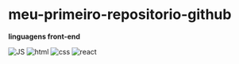 # meu-primeiro-repositorio-github


**linguagens front-end**

![JS](https://skillicons.dev/icons?i=js) ![html](https://skillicons.dev/icons?i=html) ![css](https://skillicons.dev/icons?i=css) ![react](https://skillicons.dev/icons?i=react)
